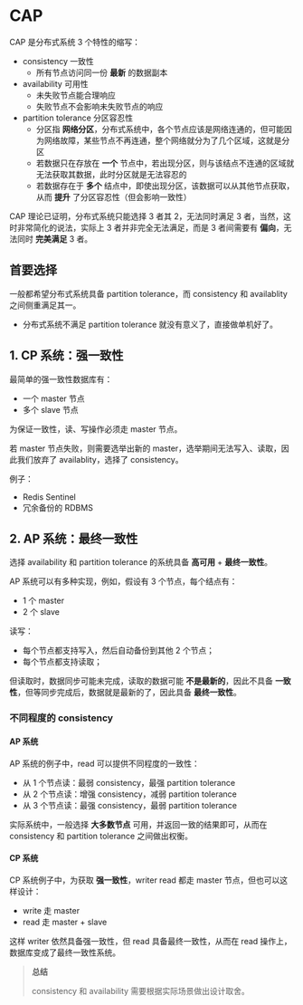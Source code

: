 # CAP

CAP 是分布式系统 3 个特性的缩写：

* consistency 一致性
  + 所有节点访问同一份 **最新** 的数据副本
* availability 可用性
  + 未失败节点能合理响应
  + 失败节点不会影响未失败节点的响应
* partition tolerance 分区容忍性
  + 分区指 **网络分区**，分布式系统中，各个节点应该是网络连通的，但可能因为网络故障，某些节点不再连通，整个网络就分为了几个区域，这就是分区
  + 若数据只在存放在 **一个** 节点中，若出现分区，则与该结点不连通的区域就无法获取其数据，此时分区就是无法容忍的
  + 若数据存在于 **多个** 结点中，即使出现分区，该数据可以从其他节点获取，从而 **提升** 了分区容忍性（但会影响一致性）

CAP 理论已证明，分布式系统只能选择 3 者其 2，无法同时满足 3 者，当然，这时非常简化的说法，实际上 3 者并非完全无法满足，而是 3 者间需要有 **偏向**，无法同时 **完美满足** 3 者。

## 首要选择

一般都希望分布式系统具备 partition tolerance，而 consistency 和 availablity 之间侧重满足其一。

* 分布式系统不满足 partition tolerance 就没有意义了，直接做单机好了。

## 1. CP 系统：强一致性

最简单的强一致性数据库有：

* 一个 master 节点
* 多个 slave 节点

为保证一致性，读、写操作必须走 master 节点。

若 master 节点失败，则需要选举出新的 master，选举期间无法写入、读取，因此我们放弃了 availablity，选择了 consistency。

例子：

* Redis Sentinel
* 冗余备份的 RDBMS

## 2. AP 系统：最终一致性

选择 availability 和 partition tolerance 的系统具备 **高可用** + **最终一致性**。

AP 系统可以有多种实现，例如，假设有 3 个节点，每个结点有：

* 1 个 master
* 2 个 slave

读写：

* 每个节点都支持写入，然后自动备份到其他 2 个节点；
* 每个节点都支持读取；

但读取时，数据同步可能未完成，读取的数据可能 **不是最新的**，因此不具备 **一致性**，但等同步完成后，数据就是最新的了，因此具备 **最终一致性**。

### 不同程度的 consistency

#### AP 系统

AP 系统的例子中，read 可以提供不同程度的一致性：

* 从 1 个节点读：最弱 consistency，最强 partition tolerance
* 从 2 个节点读：增强 consistency，减弱 partition tolerance
* 从 3 个节点读：最强 consistency，最弱 partition tolerance

实际系统中，一般选择 **大多数节点** 可用，并返回一致的结果即可，从而在 consistency 和 partition tolerance 之间做出权衡。

#### CP 系统

CP 系统例子中，为获取 **强一致性**，writer read 都走 master 节点，但也可以这样设计：

* write 走 master
* read 走 master + slave

这样 writer 依然具备强一致性，但 read 具备最终一致性，从而在 read 操作上，数据库变成了最终一致性系统。

>**总结**
>
>consistency 和 availability 需要根据实际场景做出设计取舍。
